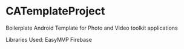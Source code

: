 # CATemplateProject
Boilerplate Android Template for Photo and Video toolkit applications

Libraries Used:
EasyMVP
Firebase

